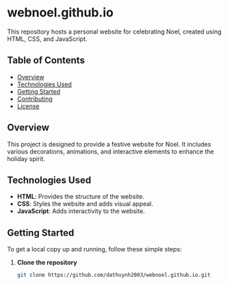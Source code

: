 # webnoel.github.io

This repository hosts a personal website for celebrating Noel, created using HTML, CSS, and JavaScript.

## Table of Contents

- [Overview](#overview)
- [Technologies Used](#technologies-used)
- [Getting Started](#getting-started)
- [Contributing](#contributing)
- [License](#license)

## Overview

This project is designed to provide a festive website for Noel. It includes various decorations, animations, and interactive elements to enhance the holiday spirit.

## Technologies Used

- **HTML**: Provides the structure of the website.
- **CSS**: Styles the website and adds visual appeal.
- **JavaScript**: Adds interactivity to the website.

## Getting Started

To get a local copy up and running, follow these simple steps:

1. **Clone the repository**
   ```bash
   git clone https://github.com/dathuynh2003/webnoel.github.io.git
   ```

